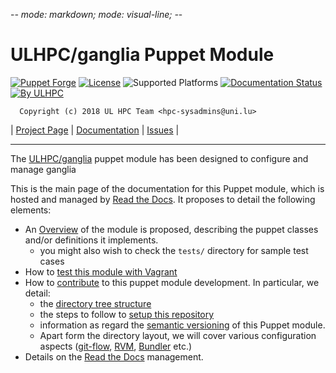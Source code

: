 -*- mode: markdown; mode: visual-line;  -*-

# ULHPC/ganglia Puppet Module

[![Puppet Forge](http://img.shields.io/puppetforge/v/ULHPC/ganglia.svg)](https://forge.puppetlabs.com/ULHPC/ganglia)
[![License](http://img.shields.io/:license-GPL3.0-blue.svg)](LICENSE)
![Supported Platforms](http://img.shields.io/badge/platform-debian|centos-lightgrey.svg)
[![Documentation Status](https://readthedocs.org/projects/ulhpc-puppet-ganglia/badge/?version=latest)](https://readthedocs.org/projects/ulhpc-puppet-ganglia/?badge=latest)
[![By ULHPC](https://img.shields.io/badge/by-ULHPC-blue.svg)](http://hpc.uni.lu)

      Copyright (c) 2018 UL HPC Team <hpc-sysadmins@uni.lu>

| [Project Page](https://github.com/ULHPC/puppet-ganglia) | [Documentation](http://ulhpc-puppet-ganglia.readthedocs.org/en/latest/) | [Issues](https://github.com/ULHPC/puppet-ganglia/issues) |


-----------
The [ULHPC/ganglia](https://github.com/ULHPC/puppet-ganglia) puppet module has been designed to configure and manage ganglia

This is the main page of the documentation for this Puppet module, which is hosted and managed by [Read the Docs](http://ulhpc-ganglia.readthedocs.org/en/latest/).
It proposes to detail the following elements:

* An [Overview](overview.md) of the module is proposed, describing the puppet classes and/or definitions it implements.
     - you might also wish to check the `tests/` directory for sample test cases
* How to [test this module with Vagrant](vagrant.md)
* How to [contribute](contributing/index.md) to this puppet module development. In particular, we detail:
     - the [directory tree structure](contributing/layout.md)
	 - the steps to follow to [setup this repository](contributing/setup.md)
	 - information as regard the [semantic versioning](contributing/versioning.md) of this Puppet module.
     - Apart form the directory layout, we will cover various configuration aspects ([git-flow](https://github.com/nvie/gitflow), [RVM](https://rvm.io/), [Bundler](http://bundler.io/) etc.)
* Details on the [Read the Docs](http://ulhpc-puppet-ganglia.readthedocs.org/en/latest/) management.
